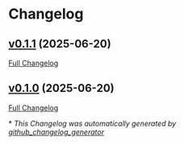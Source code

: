 # Changelog

## [v0.1.1](https://github.com/dbongo/callable-mixin/tree/v0.1.1) (2025-06-20)

[Full Changelog](https://github.com/dbongo/callable-mixin/compare/v0.1.0...v0.1.1)

## [v0.1.0](https://github.com/dbongo/callable-mixin/tree/v0.1.0) (2025-06-20)

[Full Changelog](https://github.com/dbongo/callable-mixin/compare/7065206bbe8bf33e75a3e4bb3e193db42945aec3...v0.1.0)



\* *This Changelog was automatically generated by [github_changelog_generator](https://github.com/github-changelog-generator/github-changelog-generator)*

